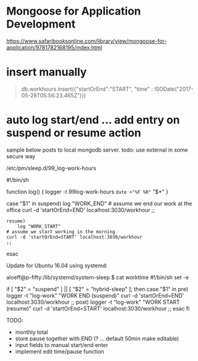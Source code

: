 # Mongoose for Application Development
https://www.safaribooksonline.com/library/view/mongoose-for-application/9781782168195/index.html

# insert manually
> db.workhours.insert({"startOrEnd":"START", "time" : ISODate("2017-05-28T05:56:23.465Z")})


# auto log start/end ... add entry on suspend or resume action
sample below posts to local mongodb server. todo: use external in some secure way

/etc/pm/sleep.d/99_log-work-hours

#!/bin/sh



function log() {
    logger -t 99log-work-hours `date +"%F %R"` "$*"
}

case "$1" in
    suspend)
        log "WORK_END"
	# assume we end our work at the office
	curl -d 'startOrEnd=END' localhost:3030/workhour
        ;;

    resume)
        log "WORK_START"
	# assume we start working in the morning
	curl -d 'startOrEnd=START' localhost:3030/workhour
	;;
esac

Update for Ubuntu 16.04 using systemd:

aloeff@p-fifty:/lib/systemd/system-sleep $ cat worktime 
#!/bin/sh
set -e

if [ "$2" = "suspend" ] || [ "$2" = "hybrid-sleep" ]; then
    case "$1" in
        pre)
		logger -t "log-work" "WORK END (suspend)"
		curl -d 'startOrEnd=END' localhost:3030/workhour
		;;
        post)
                logger -t "log-work" "WORK START (resume)"
                curl -d 'startOrEnd=START' localhost:3030/workhour
                ;;
    esac
fi




TODO:
- monthly total
- store pause together with END (? ... default 50min make editable)
- input fields to manual start/end enter
- implement edit time/pause function
